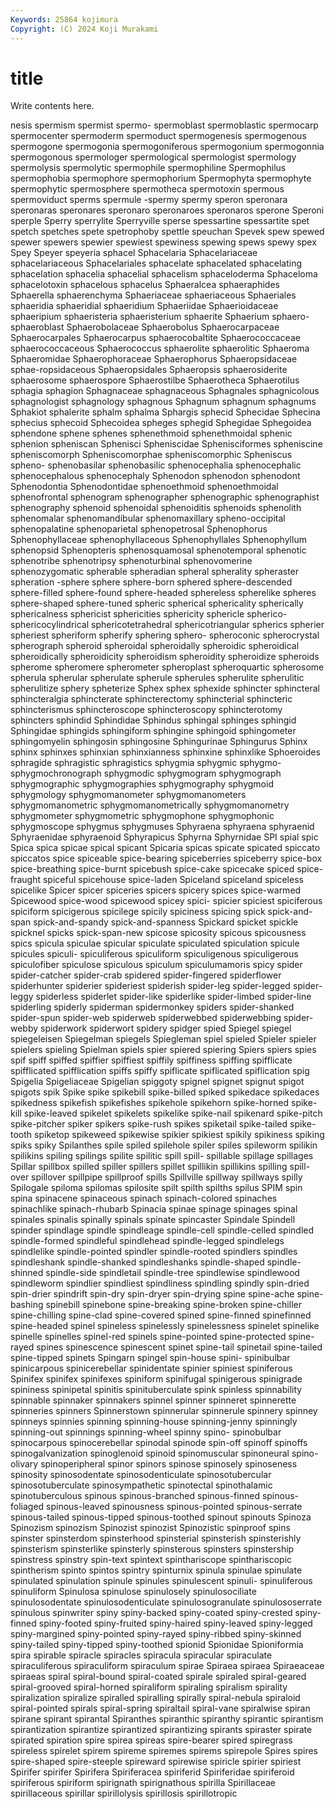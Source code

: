 ```yaml
---
Keywords: 25864 kojimura
Copyright: (C) 2024 Koji Murakami
---
```


# title

Write contents here.



nesis spermism spermist
spermo- spermoblast spermoblastic spermocarp spermocenter spermoderm spermoduct spermogenesis spermogenous spermogone
spermogonia spermogoniferous spermogonium spermogonnia spermogonous spermologer spermological spermologist spermology spermolysis
spermolytic spermophile spermophiline Spermophilus spermophobia spermophore spermophorium Spermophyta spermophyte spermophytic
spermosphere spermotheca spermotoxin spermous spermoviduct sperms spermule -spermy spermy speron
speronara speronaras speronares speronaro speronaroes speronaros sperone Speroni sperple Sperry
sperrylite Sperryville sperse spessartine spessartite spet spetch spetches spete spetrophoby
spettle speuchan Spevek spew spewed spewer spewers spewier spewiest spewiness
spewing spews spewy spex Spey Speyer speyeria sphacel Sphacelaria Sphacelariaceae
sphacelariaceous Sphacelariales sphacelate sphacelated sphacelating sphacelation sphacelia sphacelial sphacelism sphaceloderma
Sphaceloma sphacelotoxin sphacelous sphacelus Sphaeralcea sphaeraphides Sphaerella sphaerenchyma Sphaeriaceae sphaeriaceous
Sphaeriales sphaeridia sphaeridial sphaeridium Sphaeriidae Sphaerioidaceae sphaeripium sphaeristeria sphaeristerium sphaerite
Sphaerium sphaero- sphaeroblast Sphaerobolaceae Sphaerobolus Sphaerocarpaceae Sphaerocarpales Sphaerocarpus sphaerocobaltite Sphaerococcaceae
sphaerococcaceous Sphaerococcus sphaerolite sphaerolitic Sphaeroma Sphaeromidae Sphaerophoraceae Sphaerophorus Sphaeropsidaceae sphae-ropsidaceous
Sphaeropsidales Sphaeropsis sphaerosiderite sphaerosome sphaerospore Sphaerostilbe Sphaerotheca Sphaerotilus sphagia sphagion
Sphagnaceae sphagnaceous Sphagnales sphagnicolous sphagnologist sphagnology sphagnous Sphagnum sphagnum sphagnums
Sphakiot sphalerite sphalm sphalma Sphargis sphecid Sphecidae Sphecina sphecius sphecoid
Sphecoidea spheges sphegid Sphegidae Sphegoidea sphendone sphene sphenes sphenethmoid sphenethmoidal
sphenic sphenion spheniscan Sphenisci Spheniscidae Sphenisciformes spheniscine spheniscomorph Spheniscomorphae spheniscomorphic
Spheniscus spheno- sphenobasilar sphenobasilic sphenocephalia sphenocephalic sphenocephalous sphenocephaly Sphenodon sphenodon
sphenodont Sphenodontia Sphenodontidae sphenoethmoid sphenoethmoidal sphenofrontal sphenogram sphenographer sphenographic sphenographist
sphenography sphenoid sphenoidal sphenoiditis sphenoids sphenolith sphenomalar sphenomandibular sphenomaxillary spheno-occipital
sphenopalatine sphenoparietal sphenopetrosal Sphenophorus Sphenophyllaceae sphenophyllaceous Sphenophyllales Sphenophyllum sphenopsid Sphenopteris
sphenosquamosal sphenotemporal sphenotic sphenotribe sphenotripsy sphenoturbinal sphenovomerine sphenozygomatic spherable spheradian
spheral spherality spheraster spheration -sphere sphere sphere-born sphered sphere-descended sphere-filled
sphere-found sphere-headed sphereless spherelike spheres sphere-shaped sphere-tuned spheric spherical sphericality
spherically sphericalness sphericist sphericities sphericity sphericle spherico- sphericocylindrical sphericotetrahedral sphericotriangular
spherics spherier spheriest spheriform spherify sphering sphero- spheroconic spherocrystal spherograph
spheroid spheroidal spheroidally spheroidic spheroidical spheroidically spheroidicity spheroidism spheroidity spheroidize
spheroids spherome spheromere spherometer spheroplast spheroquartic spherosome spherula spherular spherulate
spherule spherules spherulite spherulitic spherulitize sphery spheterize Sphex sphex sphexide
sphincter sphincteral sphincteralgia sphincterate sphincterectomy sphincterial sphincteric sphincterismus sphincteroscope sphincteroscopy
sphincterotomy sphincters sphindid Sphindidae Sphindus sphingal sphinges sphingid Sphingidae sphingids
sphingiform sphingine sphingoid sphingometer sphingomyelin sphingosin sphingosine Sphingurinae Sphingurus Sphinx
sphinx sphinxes sphinxian sphinxianness sphinxine sphinxlike Sphoeroides sphragide sphragistic sphragistics
sphygmia sphygmic sphygmo- sphygmochronograph sphygmodic sphygmogram sphygmograph sphygmographic sphygmographies sphygmography
sphygmoid sphygmology sphygmomanometer sphygmomanometers sphygmomanometric sphygmomanometrically sphygmomanometry sphygmometer sphygmometric sphygmophone
sphygmophonic sphygmoscope sphygmus sphygmuses Sphyraena sphyraena sphyraenid Sphyraenidae sphyraenoid Sphyrapicus
Sphyrna Sphyrnidae SPI spial spic Spica spica spicae spical spicant
Spicaria spicas spicate spicated spiccato spiccatos spice spiceable spice-bearing spiceberries
spiceberry spice-box spice-breathing spice-burnt spicebush spice-cake spicecake spiced spice-fraught spiceful
spicehouse spice-laden Spiceland spiceland spiceless spicelike Spicer spicer spiceries spicers
spicery spices spice-warmed Spicewood spice-wood spicewood spicey spici- spicier spiciest
spiciferous spiciform spicigerous spicilege spicily spiciness spicing spick spick-and-span spick-and-spandy
spick-and-spanness Spickard spicket spickle spicknel spicks spick-span-new spicose spicosity spicous
spicousness spics spicula spiculae spicular spiculate spiculated spiculation spicule spicules
spiculi- spiculiferous spiculiform spiculigenous spiculigerous spiculofiber spiculose spiculous spiculum spiculumamoris
spicy spider spider-catcher spider-crab spidered spider-fingered spiderflower spiderhunter spiderier spideriest
spiderish spider-leg spider-legged spider-leggy spiderless spiderlet spider-like spiderlike spider-limbed spider-line
spiderling spiderly spiderman spidermonkey spiders spider-shanked spider-spun spider-web spiderweb spiderwebbed
spiderwebbing spider-webby spiderwork spiderwort spidery spidger spied Spiegel spiegel spiegeleisen
Spiegelman spiegels Spiegleman spiel spieled Spieler spieler spielers spieling Spielman
spiels spier spiered spiering Spiers spiers spies spif spiff spiffed
spiffier spiffiest spiffily spiffiness spiffing spifflicate spifflicated spifflication spiffs spiffy
spiflicate spiflicated spiflication spig Spigelia Spigeliaceae Spigelian spiggoty spignel spignet
spignut spigot spigots spik Spike spike spikebill spike-billed spiked spikedace
spikedaces spikedness spikefish spikefishes spikehole spikehorn spike-horned spike-kill spike-leaved spikelet
spikelets spikelike spike-nail spikenard spike-pitch spike-pitcher spiker spikers spike-rush spikes
spiketail spike-tailed spike-tooth spiketop spikeweed spikewise spikier spikiest spikily spikiness
spiking spiks spiky Spilanthes spile spiled spilehole spiler spiles spileworm
spilikin spilikins spiling spilings spilite spilitic spill spill- spillable spillage
spillages Spillar spillbox spilled spiller spillers spillet spillikin spillikins spilling
spill-over spillover spillpipe spillproof spills Spillville spillway spillways spilly Spilogale
spiloma spilomas spilosite spilt spilth spilths spilus SPIM spin spina
spinacene spinaceous spinach spinach-colored spinaches spinachlike spinach-rhubarb Spinacia spinae spinage
spinages spinal spinales spinalis spinally spinals spinate spincaster Spindale Spindell
spinder spindlage spindle spindleage spindle-cell spindle-celled spindled spindle-formed spindleful spindlehead
spindle-legged spindlelegs spindlelike spindle-pointed spindler spindle-rooted spindlers spindles spindleshank spindle-shanked
spindleshanks spindle-shaped spindle-shinned spindle-side spindletail spindle-tree spindlewise spindlewood spindleworm spindlier
spindliest spindliness spindling spindly spin-dried spin-drier spindrift spin-dry spin-dryer spin-drying
spine spine-ache spine-bashing spinebill spinebone spine-breaking spine-broken spine-chiller spine-chilling spine-clad
spine-covered spined spine-finned spinefinned spine-headed spinel spineless spinelessly spinelessness spinelet
spinelike spinelle spinelles spinel-red spinels spine-pointed spine-protected spine-rayed spines spinescence
spinescent spinet spine-tail spinetail spine-tailed spine-tipped spinets Spingarn spingel spin-house
spini- spinibulbar spinicarpous spinicerebellar spinidentate spinier spiniest spiniferous Spinifex spinifex
spinifexes spiniform spinifugal spinigerous spinigrade spininess spinipetal spinitis spinituberculate spink
spinless spinnability spinnable spinnaker spinnakers spinnel spinner spinneret spinnerette spinneries
spinners Spinnerstown spinnerular spinnerule spinnery spinney spinneys spinnies spinning spinning-house
spinning-jenny spinningly spinning-out spinnings spinning-wheel spinny spino- spinobulbar spinocarpous spinocerebellar
spinodal spinode spin-off spinoff spinoffs spinogalvanization spinoglenoid spinoid spinomuscular spinoneural
spino-olivary spinoperipheral spinor spinors spinose spinosely spinoseness spinosity spinosodentate spinosodenticulate
spinosotubercular spinosotuberculate spinosympathetic spinotectal spinothalamic spinotuberculous spinous spinous-branched spinous-finned spinous-foliaged
spinous-leaved spinousness spinous-pointed spinous-serrate spinous-tailed spinous-tipped spinous-toothed spinout spinouts Spinoza
Spinozism spinozism Spinozist spinozist Spinozistic spinproof spins spinster spinsterdom spinsterhood
spinsterial spinsterish spinsterishly spinsterism spinsterlike spinsterly spinsterous spinsters spinstership spinstress
spinstry spin-text spintext spinthariscope spinthariscopic spintherism spinto spintos spintry spinturnix
spinula spinulae spinulate spinulated spinulation spinule spinules spinulescent spinuli- spinuliferous
spinuliform Spinulosa spinulose spinulosely spinulosociliate spinulosodentate spinulosodenticulate spinulosogranulate spinulososerrate spinulous
spinwriter spiny spiny-backed spiny-coated spiny-crested spiny-finned spiny-footed spiny-fruited spiny-haired spiny-leaved
spiny-legged spiny-margined spiny-pointed spiny-rayed spiny-ribbed spiny-skinned spiny-tailed spiny-tipped spiny-toothed spionid
Spionidae Spioniformia spira spirable spiracle spiracles spiracula spiracular spiraculate spiraculiferous
spiraculiform spiraculum spirae Spiraea spiraea Spiraeaceae spiraeas spiral spiral-bound spiral-coated
spirale spiraled spiral-geared spiral-grooved spiral-horned spiraliform spiraling spiralism spirality spiralization
spiralize spiralled spiralling spirally spiral-nebula spiraloid spiral-pointed spirals spiral-spring spiraltail
spiral-vane spiralwise spiran spirane spirant spirantal Spiranthes spiranthic spiranthy spirantic
spirantism spirantization spirantize spirantized spirantizing spirants spiraster spirate spirated spiration
spire spirea spireas spire-bearer spired spiregrass spireless spirelet spirem spireme
spiremes spirems spirepole Spires spires spire-shaped spire-steeple spireward spirewise spiricle
spirier spiriest Spirifer spirifer Spirifera Spiriferacea spiriferid Spiriferidae spiriferoid spiriferous
spiriform spirignath spirignathous spirilla Spirillaceae spirillaceous spirillar spirillolysis spirillosis spirillotropic
